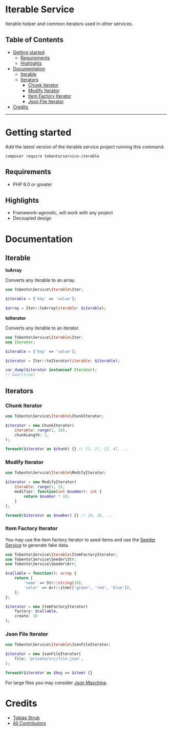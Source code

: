 # Iterable Service

Iterable helper and common iterators used in other services.

## Table of Contents

- [Getting started](#getting-started)
    - [Requirements](#requirements)
    - [Highlights](#highlights)
- [Documentation](#documentation)
    - [Iterable](#iterable)
    - [Iterators](#iterators)
        - [Chunk Iterator](#chunk-iterator)
        - [Modify Iterator](#modify-iterator)
        - [Item Factory Iterator](#item-factory-iterator)
        - [Json File Iterator](#json-file-iterator)
- [Credits](#credits)
___

# Getting started

Add the latest version of the iterable service project running this command.

```
composer require tobento/service-iterable
```

## Requirements

- PHP 8.0 or greater

## Highlights

- Framework-agnostic, will work with any project
- Decoupled design

# Documentation

## Iterable

**toArray**

Converts any iterable to an array.

```php
use Tobento\Service\Iterable\Iter;

$iterable = ['key' => 'value'];

$array = Iter::toArray(iterable: $iterable);
```

**toIterator**

Converts any iterable to an iterator.

```php
use Tobento\Service\Iterable\Iter;
use Iterator;

$iterable = ['key' => 'value'];

$iterator = Iter::toIterator(iterable: $iterable);

var_dump($iterator instanceof Iterator);
// bool(true)
```

## Iterators

### Chunk Iterator

```php
use Tobento\Service\Iterable\ChunkIterator;

$iterator = new ChunkIterator(
    iterable: range(1, 10),
    chunkLength: 2,
);

foreach($iterator as $chunk) {} // [1, 2], [3, 4], ...
```

### Modify Iterator

```php
use Tobento\Service\Iterable\ModifyIterator;

$iterator = new ModifyIterator(
    iterable: range(1, 5),
    modifier: function(int $number): int {
        return $number * 10;
    }
);

foreach($iterator as $number) {} // 10, 20, ...
```

### Item Factory Iterator

You may use the item factory iterator to seed items and use the [Seeder Service](https://github.com/tobento-ch/service-seeder) to generate fake data.

```php
use Tobento\Service\Iterable\ItemFactoryIterator;
use Tobento\Service\Seeder\Str;
use Tobento\Service\Seeder\Arr;

$callable = function(): array {
    return [
        'name' => Str::string(10),
        'color' => Arr::item(['green', 'red', 'blue']),
    ];
};

$iterator = new ItemFactoryIterator(
    factory: $callable,
    create: 10
);
```

### Json File Iterator

```php
use Tobento\Service\Iterable\JsonFileIterator;

$iterator = new JsonFileIterator(
    file: 'private/src/file.json',
);

foreach($iterator as $key => $item) {}
```

For large files you may consider [Json Maschine](https://github.com/halaxa/json-machine).

# Credits

- [Tobias Strub](https://www.tobento.ch)
- [All Contributors](../../contributors)